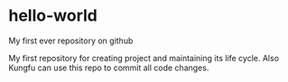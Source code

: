 hello-world
===========

My first ever repository on github


My first repository for creating project and maintaining its life cycle.
Also Kungfu can use this repo to commit all code changes.
